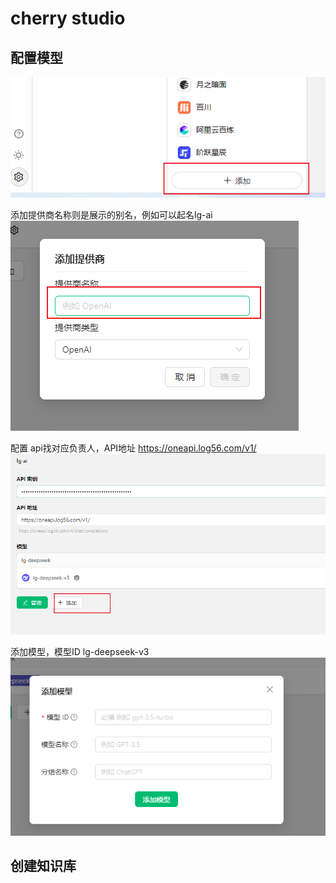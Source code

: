 # cherry studio

## 配置模型

![img.png](img/添加按钮.png)

添加提供商名称则是展示的别名，例如可以起名lg-ai
![img.png](img/添加提供商.png)

配置 api找对应负责人，API地址 https://oneapi.log56.com/v1/
![img.png](img/添加模型.png)

添加模型，模型ID lg-deepseek-v3
![img.png](img/添加模型dialog.png)

## 创建知识库
